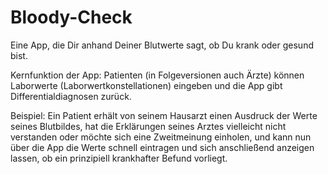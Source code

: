 # Bloody-Check
Eine App, die Dir anhand Deiner Blutwerte sagt, ob Du krank oder gesund bist.


Kernfunktion der App:
Patienten (in Folgeversionen auch Ärzte) können Laborwerte (Laborwertkonstellationen) eingeben und die App gibt Differentialdiagnosen zurück.

Beispiel: 
Ein Patient erhält von seinem Hausarzt einen Ausdruck der Werte seines Blutbildes, hat die Erklärungen seines Arztes vielleicht nicht verstanden oder möchte sich eine Zweitmeinung einholen, und kann nun über die App die Werte schnell eintragen und sich anschließend anzeigen lassen, ob ein prinzipiell krankhafter Befund vorliegt.


